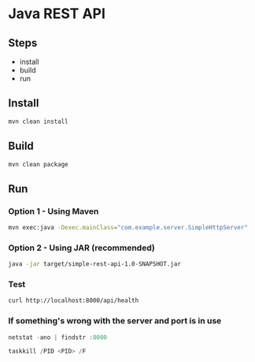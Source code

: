 # Java REST API

## Steps

- install
- build
- run

## Install

```bash
mvn clean install
```

## Build

```bash
mvn clean package
```

## Run

### Option 1 - Using Maven

```bash
mvn exec:java -Dexec.mainClass="com.example.server.SimpleHttpServer"
```

### Option 2 - Using JAR (recommended)

```bash
java -jar target/simple-rest-api-1.0-SNAPSHOT.jar
```

### Test

```bash
curl http://localhost:8000/api/health
```

### If something's wrong with the server and port is in use

```powershell
netstat -ano | findstr :8000
```

```powershell
taskkill /PID <PID> /F
```
